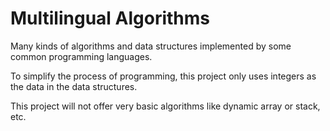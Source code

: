 # Multilingual Algorithms

Many kinds of algorithms and data structures implemented by some common programming languages.

To simplify the process of programming, this project only uses integers as the data in the data structures.

This project will not offer very basic algorithms like dynamic array or stack, etc.

